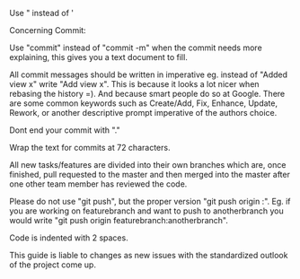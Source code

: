 Use " instead of '

Concerning Commit:

  Use "commit" instead of "commit -m" when the commit needs more explaining, this gives you a text document to fill. 

  All commit messages should be written in imperative eg. instead of "Added view x" write "Add view x". This is because it looks a lot nicer when rebasing the history =). And because smart people do so at Google. There are some common keywords such as Create/Add, Fix, Enhance, Update, Rework, or another descriptive prompt imperative of the authors choice.

  Dont end your commit with "."
  
  Wrap the text for commits at 72 characters.

All new tasks/features are divided into their own branches which are, once finished, pull requested to the master and then merged into the master after one other team member has reviewed the code.

Please do not use "git push", but the proper version "git push origin <currentbranch>:<remotebranch>". Eg. if you are working on featurebranch and want to push to anotherbranch you would write "git push origin featurebranch:anotherbranch".

Code is indented with 2 spaces.



This guide is liable to changes as new issues with the standardized outlook of the project come up.